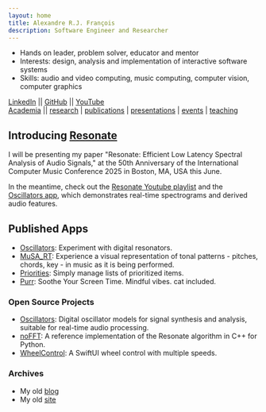 ```yaml
---
layout: home
title: Alexandre R.J. François
description: Software Engineer and Researcher
---
```


- Hands on leader, problem solver, educator and mentor
- Interests: design, analysis and implementation of interactive software systems
- Skills: audio and video computing, music computing, computer vision, computer graphics

[LinkedIn](https://www.linkedin.com/in/alexandrefrancois/) || [GitHub](https://github.com/alexandrefrancois) || [YouTube](https://www.youtube.com/user/alexandrefrancois)  
[Academia](academia) ||
[research](/academia/research)
| [publications](/academia/publications)
| [presentations](/academia/presentations)
| [events](/academia/events)
| [teaching](/academia/teaching)


## Introducing [Resonate](/Resonate)

I will be presenting my paper "Resonate: Efficient Low Latency Spectral Analysis of Audio Signals,"
at the 50th Anniversary of the International Computer Music Conference 2025 in Boston, MA, USA this June.

In the meantime, check out the [Resonate Youtube playlist](https://www.youtube.com/playlist?list=PLVcB_ABiKC_cbemxXUUJXHAQsHEHxPOP1) and the [Oscillators app](https://alexandrefrancois.org/Oscillators/), which demonstrates real-time spectrograms and derived audio features.

## Published Apps

- [Oscillators](/Oscillators): Experiment with digital resonators.
- [MuSA_RT](/MuSA_RT): Experience a visual representation of tonal patterns - pitches, chords, key - in music as it is being performed.
- [Priorities](/Priorities): Simply manage lists of prioritized items.
- [Purr](/Purr): Soothe Your Screen Time. Mindful vibes. cat included.

### Open Source Projects

- [Oscillators](https://github.com/alexandrefrancois/Oscillators): Digital oscillator models for signal synthesis and analysis, suitable for real-time audio processing.
- [noFFT](https://github.com/alexandrefrancois/noFFT): A reference implementation of the Resonate algorithm in C++ for Python.
- [WheelControl](https://github.com/alexandrefrancois/WheelControl): A SwiftUI wheel control with multiple speeds.

### Archives

- My old [blog](http://alexandrefrancois.blogspot.com)
- My old [site](https://sites.google.com/site/alexandrerjfrancois)
